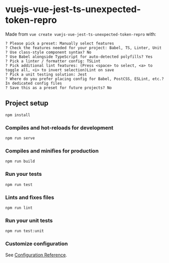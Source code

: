 # vuejs-vue-jest-ts-unexpected-token-repro

Made from `vue create vuejs-vue-jest-ts-unexpected-token-repro` with:

```
? Please pick a preset: Manually select features
? Check the features needed for your project: Babel, TS, Linter, Unit
? Use class-style component syntax? No
? Use Babel alongside TypeScript for auto-detected polyfills? Yes
? Pick a linter / formatter config: TSLint
? Pick additional lint features: (Press <space> to select, <a> to toggle all, <i> to invert selection)Lint on save
? Pick a unit testing solution: Jest
? Where do you prefer placing config for Babel, PostCSS, ESLint, etc.? In dedicated config files
? Save this as a preset for future projects? No
```


## Project setup
```
npm install
```

### Compiles and hot-reloads for development
```
npm run serve
```

### Compiles and minifies for production
```
npm run build
```

### Run your tests
```
npm run test
```

### Lints and fixes files
```
npm run lint
```

### Run your unit tests
```
npm run test:unit
```

### Customize configuration
See [Configuration Reference](https://cli.vuejs.org/config/).
